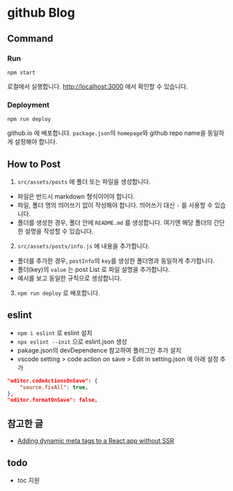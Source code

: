 # github Blog
## Command

### Run

```
npm start
```

로컬에서 실행합니다. [http://localhost:3000](http://localhost:3000) 에서 확인할 수 있습니다.

### Deployment

```
npm run deploy
```
github.io 에 배포합니다. `package.json`의 `homepage`와 github repo name을 동일하게 설정해야 합니다.

## How to Post

1. `src/assets/posts` 에 폴더 또는 파일을 생성합니다.
  - 파일은 반드시 markdown 형식이어야 합니다.
  - 파일, 폴더 명의 띄어쓰기 없이 작성해야 합니다. 띄어쓰기 대신 `-` 를 사용할 수 있습니다.
  - 폴더를 생성한 경우, 폴더 안에 `README.md` 를 생성합니다. 여기엔 해당 폴더의 간단한 설명을 작성할 수 있습니다.
2. `src/assets/posts/info.js` 에 내용을 추가합니다.
  - 폴더를 추가한 경우, `postInfo`의 `key`를 생성한 폴더명과 동일하게 추가합니다.
  - 폴더(key)의 `value` 는 post List 로 파일 설명을 추가합니다.
  - 예시를 보고 동일한 규칙으로 생성합니다.
3. `npm run deploy` 로 배포합니다.

## eslint
- `npm i eslint` 로 eslint 설치
- `npx eslint --init` 으로 eslint.json 생성
- pakage.json의 devDependence 참고하여 플러그인 추가 설치
- vscode setting > code action on save > Edit in setting.json 에 아래 설정 추가
```json
"editor.codeActionsOnSave": {
    "source.fixAll": true,
},
"editor.formatOnSave": false,
```

## 참고한 글
- [Adding dynamic meta tags to a React app without SSR
](https://blog.logrocket.com/adding-dynamic-meta-tags-react-app-without-ssr/)


## todo
- toc 지원